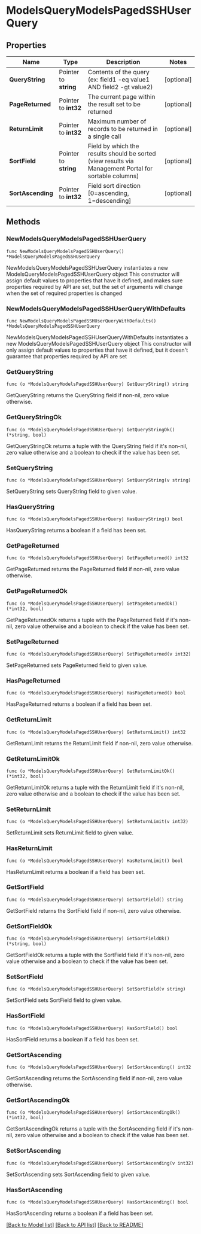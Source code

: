 # ModelsQueryModelsPagedSSHUserQuery

## Properties

Name | Type | Description | Notes
------------ | ------------- | ------------- | -------------
**QueryString** | Pointer to **string** | Contents of the query (ex: field1 -eq value1 AND field2 -gt value2) | [optional] 
**PageReturned** | Pointer to **int32** | The current page within the result set to be returned | [optional] 
**ReturnLimit** | Pointer to **int32** | Maximum number of records to be returned in a single call | [optional] 
**SortField** | Pointer to **string** | Field by which the results should be sorted (view results via Management Portal for sortable columns) | [optional] 
**SortAscending** | Pointer to **int32** | Field sort direction [0&#x3D;ascending, 1&#x3D;descending] | [optional] 

## Methods

### NewModelsQueryModelsPagedSSHUserQuery

`func NewModelsQueryModelsPagedSSHUserQuery() *ModelsQueryModelsPagedSSHUserQuery`

NewModelsQueryModelsPagedSSHUserQuery instantiates a new ModelsQueryModelsPagedSSHUserQuery object
This constructor will assign default values to properties that have it defined,
and makes sure properties required by API are set, but the set of arguments
will change when the set of required properties is changed

### NewModelsQueryModelsPagedSSHUserQueryWithDefaults

`func NewModelsQueryModelsPagedSSHUserQueryWithDefaults() *ModelsQueryModelsPagedSSHUserQuery`

NewModelsQueryModelsPagedSSHUserQueryWithDefaults instantiates a new ModelsQueryModelsPagedSSHUserQuery object
This constructor will only assign default values to properties that have it defined,
but it doesn't guarantee that properties required by API are set

### GetQueryString

`func (o *ModelsQueryModelsPagedSSHUserQuery) GetQueryString() string`

GetQueryString returns the QueryString field if non-nil, zero value otherwise.

### GetQueryStringOk

`func (o *ModelsQueryModelsPagedSSHUserQuery) GetQueryStringOk() (*string, bool)`

GetQueryStringOk returns a tuple with the QueryString field if it's non-nil, zero value otherwise
and a boolean to check if the value has been set.

### SetQueryString

`func (o *ModelsQueryModelsPagedSSHUserQuery) SetQueryString(v string)`

SetQueryString sets QueryString field to given value.

### HasQueryString

`func (o *ModelsQueryModelsPagedSSHUserQuery) HasQueryString() bool`

HasQueryString returns a boolean if a field has been set.

### GetPageReturned

`func (o *ModelsQueryModelsPagedSSHUserQuery) GetPageReturned() int32`

GetPageReturned returns the PageReturned field if non-nil, zero value otherwise.

### GetPageReturnedOk

`func (o *ModelsQueryModelsPagedSSHUserQuery) GetPageReturnedOk() (*int32, bool)`

GetPageReturnedOk returns a tuple with the PageReturned field if it's non-nil, zero value otherwise
and a boolean to check if the value has been set.

### SetPageReturned

`func (o *ModelsQueryModelsPagedSSHUserQuery) SetPageReturned(v int32)`

SetPageReturned sets PageReturned field to given value.

### HasPageReturned

`func (o *ModelsQueryModelsPagedSSHUserQuery) HasPageReturned() bool`

HasPageReturned returns a boolean if a field has been set.

### GetReturnLimit

`func (o *ModelsQueryModelsPagedSSHUserQuery) GetReturnLimit() int32`

GetReturnLimit returns the ReturnLimit field if non-nil, zero value otherwise.

### GetReturnLimitOk

`func (o *ModelsQueryModelsPagedSSHUserQuery) GetReturnLimitOk() (*int32, bool)`

GetReturnLimitOk returns a tuple with the ReturnLimit field if it's non-nil, zero value otherwise
and a boolean to check if the value has been set.

### SetReturnLimit

`func (o *ModelsQueryModelsPagedSSHUserQuery) SetReturnLimit(v int32)`

SetReturnLimit sets ReturnLimit field to given value.

### HasReturnLimit

`func (o *ModelsQueryModelsPagedSSHUserQuery) HasReturnLimit() bool`

HasReturnLimit returns a boolean if a field has been set.

### GetSortField

`func (o *ModelsQueryModelsPagedSSHUserQuery) GetSortField() string`

GetSortField returns the SortField field if non-nil, zero value otherwise.

### GetSortFieldOk

`func (o *ModelsQueryModelsPagedSSHUserQuery) GetSortFieldOk() (*string, bool)`

GetSortFieldOk returns a tuple with the SortField field if it's non-nil, zero value otherwise
and a boolean to check if the value has been set.

### SetSortField

`func (o *ModelsQueryModelsPagedSSHUserQuery) SetSortField(v string)`

SetSortField sets SortField field to given value.

### HasSortField

`func (o *ModelsQueryModelsPagedSSHUserQuery) HasSortField() bool`

HasSortField returns a boolean if a field has been set.

### GetSortAscending

`func (o *ModelsQueryModelsPagedSSHUserQuery) GetSortAscending() int32`

GetSortAscending returns the SortAscending field if non-nil, zero value otherwise.

### GetSortAscendingOk

`func (o *ModelsQueryModelsPagedSSHUserQuery) GetSortAscendingOk() (*int32, bool)`

GetSortAscendingOk returns a tuple with the SortAscending field if it's non-nil, zero value otherwise
and a boolean to check if the value has been set.

### SetSortAscending

`func (o *ModelsQueryModelsPagedSSHUserQuery) SetSortAscending(v int32)`

SetSortAscending sets SortAscending field to given value.

### HasSortAscending

`func (o *ModelsQueryModelsPagedSSHUserQuery) HasSortAscending() bool`

HasSortAscending returns a boolean if a field has been set.


[[Back to Model list]](../README.md#documentation-for-models) [[Back to API list]](../README.md#documentation-for-api-endpoints) [[Back to README]](../README.md)


